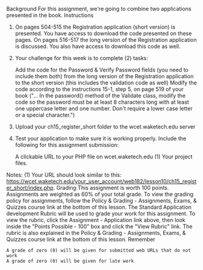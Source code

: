 
Background
For this assignment, we're going to combine two applications presented in the book.
Instructions
1. On pages 504-515 the Registration application (short version) is presented. You have access to download the code presented on these pages. On pages 516-517 the long version of the Registration application is discussed. You also have access to download this code as well.
2. Your challenge for this week is to complete (2) tasks:

     Add the code for the Password & Verify Password fields (you need to include them both) from the long version of the Registration application to the short version (this includes the validation code as well)
    Modify the code according to the instructions 15-1, step 5, on page 519 of your book
    ("... In the password() method of the Validate class, modify the code so the password must be at least 8 characters long with at least one uppercase letter and one number. Don't require a lower case letter or a special character.")

3. Upload your ch15_register_short folder to the wcet.waketech.edu server
4. Test your application to make sure it is working properly. Include the following for this assignment submission:

    A clickable URL to your PHP file on wcet.waketech.edu (1)
    Your project files.

Notes:
(1) Your URL should look similar to this: https://wcet.waketech.edu/your_user_account/web182/lesson10/ch15_register_short/index.php.
Grading
This assignment is worth 100 points. Assignments are weighted as 60% of your total grade. To view the grading policy for assignments, follow the Policy & Grading - Assignments, Exams, & Quizzes course link at the bottom of this lesson.
The Standard Application development Rubric will be used to grade your work for this assignment. To view the rubric, click the Assignment - Application link above, then look inside the "Points Possible - 100" box and click the "View Rubric" link. The rubric is also explained in the Policy & Grading - Assignments, Exams, & Quizzes course link at the bottom of this lesson.
Remember

    A grade of zero (0) will be given for submitted web URLs that do not work
    A grade of zero (0) will be given for late work

